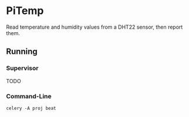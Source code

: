 # PiTemp

Read temperature and humidity values from a DHT22 sensor, then report them.

## Running

### Supervisor

TODO

### Command-Line

`celery -A proj beat`


